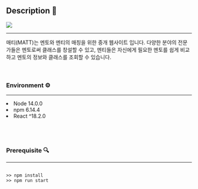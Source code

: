 <h2>Description 📑</h2>
<img src="https://user-images.githubusercontent.com/57476918/197125422-b50ff263-458d-4db6-a675-454f31baed76.png" >
<hr />

매티(MATT)는 멘토와 멘티의 매칭을 위한 중개 웹사이트 입니다.
다양한 분야의 전문가들은 멘토로써 클래스를 창설할 수 있고, 멘티들은 자신에게 필요한 멘토를 쉽게 비교하고 멘토의 정보와 클래스를 조회할 수 있습니다.
<br />
<br />
<br />

<h3>Environment ⚙️</h3>
<hr />
<li>Node 14.0.0</li>
<li>npm 6.14.4</li>
<li>React ^18.2.0</li>
<br />
<br />
<br />
<h3>Prerequisite 🔍</h3>
<hr/>
<pre><code>
>> npm install  
>> npm run start

</code></pre>
<br />
<br />
<br />
